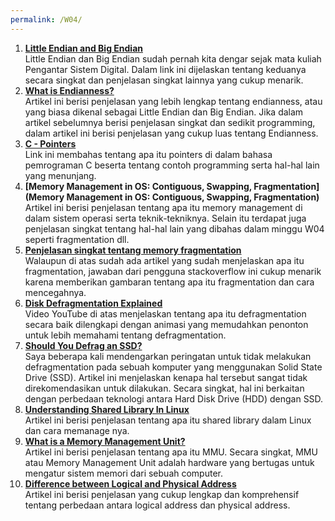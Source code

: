 ```yaml
---
permalink: /W04/
---
```

1. **[Little Endian and Big Endian](https://www.geeksforgeeks.org/little-and-big-endian-mystery/)**  
   Little Endian dan Big Endian sudah pernah kita dengar sejak mata kuliah Pengantar Sistem Digital. Dalam link ini dijelaskan tentang keduanya secara singkat dan penjelasan singkat lainnya yang cukup menarik.
2. **[What is Endianness?](https://www.freecodecamp.org/news/what-is-endianness-big-endian-vs-little-endian/)**  
   Artikel ini berisi penjelasan yang lebih lengkap tentang endianness, atau yang biasa dikenal sebagai Little Endian dan Big Endian. Jika dalam artikel sebelumnya berisi penjelasan singkat dan sedikit programming, dalam artikel ini berisi penjelasan yang cukup luas tentang Endianness.
3. **[C - Pointers](https://www.tutorialspoint.com/cprogramming/c_pointers.htm)**  
   Link ini membahas tentang apa itu pointers di dalam bahasa pemrograman C beserta tentang contoh programming serta hal-hal lain yang menunjang.
4. **[Memory Management in OS: Contiguous, Swapping, Fragmentation](Memory Management in OS: Contiguous, Swapping, Fragmentation)**  
   Artikel ini berisi penjelasan tentang apa itu memory management di dalam sistem operasi serta teknik-tekniknya. Selain itu terdapat juga penjelasan singkat tentang hal-hal lain yang dibahas dalam minggu W04 seperti fragmentation dll.
5. **[Penjelasan singkat tentang memory fragmentation](https://stackoverflow.com/a/3770593)**  
   Walaupun di atas sudah ada artikel yang sudah menjelaskan apa itu fragmentation, jawaban dari pengguna stackoverflow ini cukup menarik karena memberikan gambaran tentang apa itu fragmentation dan cara mencegahnya.
6. **[Disk Defragmentation Explained](https://www.youtube.com/watch?v=AtRIOUZuI2c&ab_channel=PowerCertAnimatedVideos)**  
   Video YouTube di atas menjelaskan tentang apa itu defragmentation secara baik dilengkapi dengan animasi yang memudahkan penonton untuk lebih memahami tentang defragmentation.
7. **[Should You Defrag an SSD?](https://helpdeskgeek.com/help-desk/should-you-defrag-an-ssd/)**  
   Saya beberapa kali mendengarkan peringatan untuk tidak melakukan defragmentation pada sebuah komputer yang menggunakan Solid State Drive (SSD). Artikel ini menjelaskan kenapa hal tersebut sangat tidak direkomendasikan untuk dilakukan. Secara singkat, hal ini berkaitan dengan perbedaan teknologi antara Hard Disk Drive (HDD) dengan SSD.
8. **[Understanding Shared Library In Linux](https://www.tecmint.com/understanding-shared-libraries-in-linux/)**  
   Artikel ini berisi penjelasan tentang apa itu shared library dalam Linux dan cara memanage nya.
9. **[What is a Memory Management Unit?](https://www.easytechjunkie.com/what-is-a-memory-management-unit.htm)**  
    Artikel ini berisi penjelasan tentang apa itu MMU. Secara singkat, MMU atau Memory Management Unit adalah hardware yang bertugas untuk mengatur sistem memori dari sebuah computer.
10. **[Difference between Logical and Physical Address](https://techdifferences.com/difference-between-logical-and-physical-address.html)**  
    Artikel ini berisi penjelasan yang cukup lengkap dan komprehensif tentang perbedaan antara logical address dan physical address.